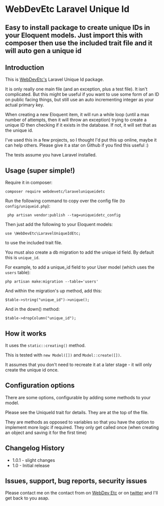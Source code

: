 # WebDevEtc Laravel Unique Id
## Easy to install package to create unique IDs in your Eloquent models. Just import this with composer then use the included trait file and it will auto gen a unique id

## Introduction

This is [WebDevEtc's](https://webdevetc.com/) Laravel Unique Id package.

It is only really one main file (and an exception, plus a test file). It isn't complicated. But this might be useful if you want to use some form of an ID on public facing things, but still use an auto incrementing integer as your actual primary key.

When creating a new Eloquent item, it will run a while loop (until a max number of attempts, then it will throw an exception) trying to create a unique ID then checking if it exists in the database. If not, it will set that as the unique id.

I've used this in a few projects, so I thought I'd put this up online, maybe it can help others. Please give it a star on Github if you find this useful :)

The tests assume you have Laravel  installed.

## Usage (super simple!)

Require it in composer:

    composer require webdevetc/laraveluniqueidetc

Run the following command to copy over the config file (to `config/uniqueid.php`):

     php artisan vendor:publish --tag=uniqueidetc_config

Then just add the following to your Eloquent models:

    use \WebDevEtc\LaravelUniqueIdEtc;

to use the included trait file.

You must also create a db migration to add the unique id field. By default this is `unique_id`.

For example, to add a unique_id field to your User model (which uses the `users` table):

    php artisan make:migration --table='users'


And within the migration's up method, add this:

    $table->string("unique_id")->unique();


And in the down() method:

    $table->dropColumn("unique_id");


## How it works

It uses the `static::creating()` method.

This is tested with `new Model([])` and `Model::create([])`.

It assumes that you don't need to recreate it at a later stage - it will only create the unique id once.

## Configuration options

There are some options, configurable by adding some methods to your model.

Please see the UniqueId trait for details. They are at the top of the file.

They are methods as opposed to variables so that you have the option to implement more logic if required. They only get called once (when creating an object and saving it for the first time)


## Changelog History
- 1.0.1                 - slight changes
- 1.0                   - Initial release


## Issues, support, bug reports, security issues

Please contact me on the contact from on [WebDev Etc](https://webdevetc.com/) or on [twitter](https://twitter.com/web_dev_etc/) and I'll get back to you asap.




